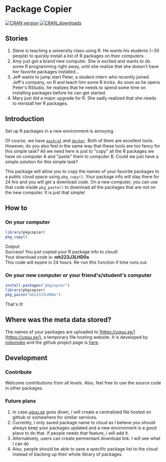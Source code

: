 # Package Copier
[![CRAN
version](http://www.r-pkg.org/badges/version/pkgcopier)](https://cran.r-project.org/package=pkgcopier)
[![CRAN\_downloads](http://cranlogs.r-pkg.org/badges/pkgcopier)](http://cran.rstudio.com/web/packages/pkgcopier/index.html)

## Stories
1. Steve is teaching a university class using R. He wants his students (~30 people) to quickly install a list of R packages on their computers. 
2. Amy just got a brand new computer. She is excited and wants to do some R programming right away, until she realize that she doesn't have her favorite packages installed...
3. Jeff wants to jump start Peter, a student intern who recently joined Jeff's company, on R and teach him some R tricks. As soon as he opens Peter's RStudio, he realizes that he needs to spend some time on installing packages before he can get started. 
4. Mary just did a major upgrade for R. She sadly realized that she needs to reinstall her R packages. 

## Introduction
Set up R packages in a new environment is annoying.  

Of course, we have [`packrat`](https://rstudio.github.io/packrat/) and [`docker`](https://www.docker.com/). Both of them are excellent tools. However, do you also feel in the same way that these tools are too fancy for this simple task? All we need here is just to "copy" all the R packages we have on computer A and "paste" them to computer B. Could we just have a simple solution for this simple task?

This package will allow you to copy the names of your favorite packages to a public cloud space using `pkg_copy()`. Your package info will stay there for 24 hrs and you will get a download code. On a new computer, you can use that code inside `pkg_paste()` to download all the packages that are not on the new computer. It is just that simple! 

## How to

### On your computer
```r
library(pkgcopier)
pkg_copy()
```
Output:  
Success! You just copied your R package info to cloud!  
Your download code is: **mh223J3LHD0a**  
This code will expire in 24 hours. Re-run this function if time runs out.

### On your new computer or your friend's/student's computer
```r
install.packages("pkgcopier")
library(pkgcopier)
pkg_paste("mh223J3LHD0a")
```
That's it!

## Where was the meta data stored?
The names of your packages are uploaded to [https://uguu.se/](https://uguu.se/), a temporary file hosting website. It is developed by [nokonoko](https://github.com/nokonoko) and the github project page is [here](https://github.com/nokonoko/Uguu).

## Development
### Contribute
Welcome contributions from all levels. Also, feel free to use the source code in other packages. 

### Future plans
1. In case [uguu.se](https://uguu.se/) goes down, I will create a centralized file hosted on github or somewhere for similar services. 
2. Currently, I only saved package name to cloud as I believe you should always keep your packages updated and a new environment is a good place to do that. If people needs that feature, I will add it. 
3. Alternatively, users can create permentant download link. I will see what I can do
4. Also, people should be able to save a specific package list to the cloud instead of backing up their whole library of packages. 

